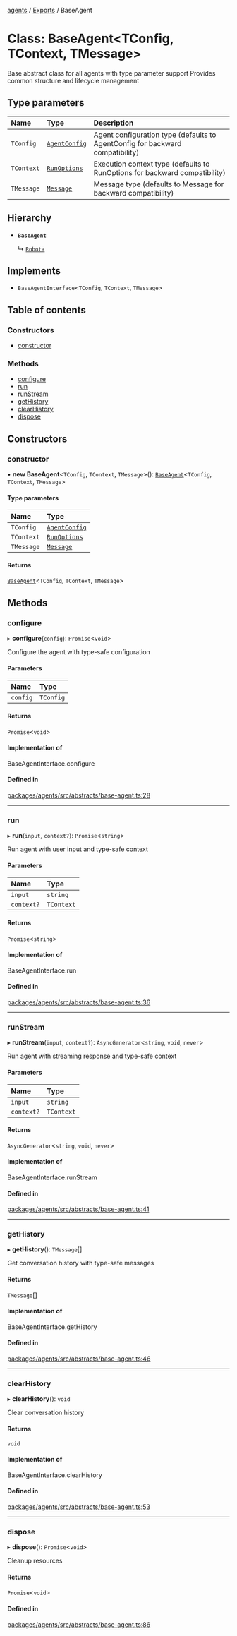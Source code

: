 <!-- 
 ⚠️  AUTO-GENERATED FILE - DO NOT EDIT MANUALLY
 This file is automatically generated by scripts/docs-generator.js
 To make changes, edit the source TypeScript files or update the generator script
-->

[agents](../../) / [Exports](../modules) / BaseAgent

# Class: BaseAgent\<TConfig, TContext, TMessage\>

Base abstract class for all agents with type parameter support
Provides common structure and lifecycle management

## Type parameters

| Name | Type | Description |
| :------ | :------ | :------ |
| `TConfig` | [`AgentConfig`](../interfaces/AgentConfig) | Agent configuration type (defaults to AgentConfig for backward compatibility) |
| `TContext` | [`RunOptions`](../interfaces/RunOptions) | Execution context type (defaults to RunOptions for backward compatibility) |
| `TMessage` | [`Message`](../modules#message) | Message type (defaults to Message for backward compatibility) |

## Hierarchy

- **`BaseAgent`**

  ↳ [`Robota`](Robota)

## Implements

- `BaseAgentInterface`\<`TConfig`, `TContext`, `TMessage`\>

## Table of contents

### Constructors

- [constructor](BaseAgent#constructor)

### Methods

- [configure](BaseAgent#configure)
- [run](BaseAgent#run)
- [runStream](BaseAgent#runstream)
- [getHistory](BaseAgent#gethistory)
- [clearHistory](BaseAgent#clearhistory)
- [dispose](BaseAgent#dispose)

## Constructors

### constructor

• **new BaseAgent**\<`TConfig`, `TContext`, `TMessage`\>(): [`BaseAgent`](BaseAgent)\<`TConfig`, `TContext`, `TMessage`\>

#### Type parameters

| Name | Type |
| :------ | :------ |
| `TConfig` | [`AgentConfig`](../interfaces/AgentConfig) |
| `TContext` | [`RunOptions`](../interfaces/RunOptions) |
| `TMessage` | [`Message`](../modules#message) |

#### Returns

[`BaseAgent`](BaseAgent)\<`TConfig`, `TContext`, `TMessage`\>

## Methods

### configure

▸ **configure**(`config`): `Promise`\<`void`\>

Configure the agent with type-safe configuration

#### Parameters

| Name | Type |
| :------ | :------ |
| `config` | `TConfig` |

#### Returns

`Promise`\<`void`\>

#### Implementation of

BaseAgentInterface.configure

#### Defined in

[packages/agents/src/abstracts/base-agent.ts:28](https://github.com/woojubb/robota/blob/87419dbb26faf50d7f1d60ae717fbe215743d1f6/packages/agents/src/abstracts/base-agent.ts#L28)

___

### run

▸ **run**(`input`, `context?`): `Promise`\<`string`\>

Run agent with user input and type-safe context

#### Parameters

| Name | Type |
| :------ | :------ |
| `input` | `string` |
| `context?` | `TContext` |

#### Returns

`Promise`\<`string`\>

#### Implementation of

BaseAgentInterface.run

#### Defined in

[packages/agents/src/abstracts/base-agent.ts:36](https://github.com/woojubb/robota/blob/87419dbb26faf50d7f1d60ae717fbe215743d1f6/packages/agents/src/abstracts/base-agent.ts#L36)

___

### runStream

▸ **runStream**(`input`, `context?`): `AsyncGenerator`\<`string`, `void`, `never`\>

Run agent with streaming response and type-safe context

#### Parameters

| Name | Type |
| :------ | :------ |
| `input` | `string` |
| `context?` | `TContext` |

#### Returns

`AsyncGenerator`\<`string`, `void`, `never`\>

#### Implementation of

BaseAgentInterface.runStream

#### Defined in

[packages/agents/src/abstracts/base-agent.ts:41](https://github.com/woojubb/robota/blob/87419dbb26faf50d7f1d60ae717fbe215743d1f6/packages/agents/src/abstracts/base-agent.ts#L41)

___

### getHistory

▸ **getHistory**(): `TMessage`[]

Get conversation history with type-safe messages

#### Returns

`TMessage`[]

#### Implementation of

BaseAgentInterface.getHistory

#### Defined in

[packages/agents/src/abstracts/base-agent.ts:46](https://github.com/woojubb/robota/blob/87419dbb26faf50d7f1d60ae717fbe215743d1f6/packages/agents/src/abstracts/base-agent.ts#L46)

___

### clearHistory

▸ **clearHistory**(): `void`

Clear conversation history

#### Returns

`void`

#### Implementation of

BaseAgentInterface.clearHistory

#### Defined in

[packages/agents/src/abstracts/base-agent.ts:53](https://github.com/woojubb/robota/blob/87419dbb26faf50d7f1d60ae717fbe215743d1f6/packages/agents/src/abstracts/base-agent.ts#L53)

___

### dispose

▸ **dispose**(): `Promise`\<`void`\>

Cleanup resources

#### Returns

`Promise`\<`void`\>

#### Defined in

[packages/agents/src/abstracts/base-agent.ts:86](https://github.com/woojubb/robota/blob/87419dbb26faf50d7f1d60ae717fbe215743d1f6/packages/agents/src/abstracts/base-agent.ts#L86)
